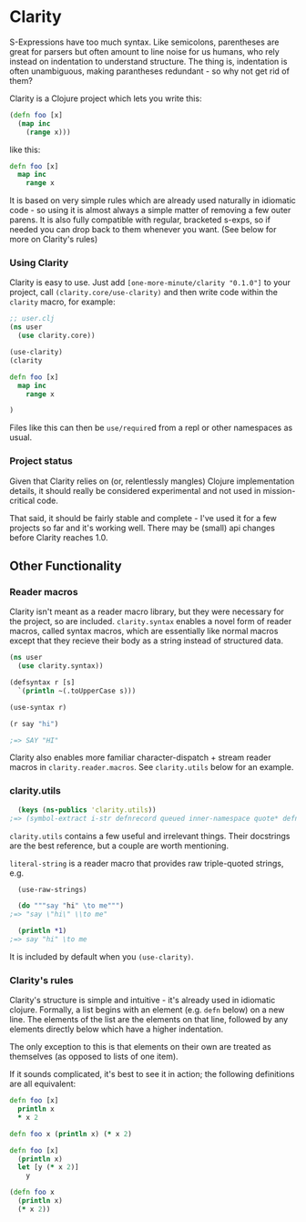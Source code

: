 # Clarity

S-Expressions have too much syntax. Like semicolons, parentheses are great for parsers but often amount to line noise for us humans, who rely instead on indentation to understand structure. The thing is, indentation is often unambiguous, making parantheses redundant - so why not get rid of them?

Clarity is a Clojure project which lets you write this:

```clj
(defn foo [x]
  (map inc
    (range x)))
```

like this:

```clj
defn foo [x]
  map inc
    range x
```

It is based on very simple rules which are already used naturally in idiomatic code - so using it is almost always a simple matter of removing a few outer parens. It is also fully compatible with regular, bracketed s-exps, so if needed you can drop back to them whenever you want. (See below for more on Clarity's rules)

### Using Clarity

Clarity is easy to use. Just add `[one-more-minute/clarity "0.1.0"]` to your project, call `(clarity.core/use-clarity)` and then write code within the `clarity` macro, for example:

```clj
;; user.clj
(ns user
  (use clarity.core))

(use-clarity)
(clarity

defn foo [x]
  map inc
    range x

)
```

Files like this can then be `use/require`d from a repl or other namespaces as usual.

### Project status

Given that Clarity relies on (or, relentlessly mangles) Clojure implementation details, it should really be considered experimental and not used in mission-critical code.

That said, it should be fairly stable and complete - I've used it for a few projects so far and it's working well. There may be (small) api changes before Clarity reaches 1.0.

## Other Functionality

### Reader macros

Clarity isn't meant as a reader macro library, but they were necessary for the project, so are included. `clarity.syntax` enables a novel form of reader macros, called syntax macros, which are essentially like normal macros except that they recieve their body as a string instead of structured data.

```clj
(ns user
  (use clarity.syntax))

(defsyntax r [s]
  `(println ~(.toUpperCase s)))

(use-syntax r)

(r say "hi")

;=> SAY "HI"
```

Clarity also enables more familiar character-dispatch + stream reader macros in `clarity.reader.macros`. See `clarity.utils` below for an example.

### clarity.utils

```clj
  (keys (ns-publics 'clarity.utils))
;=> (symbol-extract i-str defnrecord queued inner-namespace quote* defntype queue colon use-raw-strings λ infix)
```

`clarity.utils` contains a few useful and irrelevant things. Their docstrings are the best reference, but a couple are worth mentioning.

`literal-string` is a reader macro that provides raw triple-quoted strings, e.g.

```clj
  (use-raw-strings)

  (do """say "hi" \to me""")
;=> "say \"hi\" \\to me"

  (println *1)
;=> say "hi" \to me
```

It is included by default when you `(use-clarity)`.

### Clarity's rules

Clarity's structure is simple and intuitive - it's already used in idiomatic clojure. Formally, a list begins with an element (e.g. `defn` below) on a new line. The elements of the list are the elements on that line, followed by any elements directly below which have a higher indentation.

The only exception to this is that elements on their own are treated as themselves (as opposed to lists of one item).

If it sounds complicated, it's best to see it in action; the following definitions are all equivalent:

```clj
defn foo [x]
  println x
  * x 2

defn foo x (println x) (* x 2)

defn foo [x]
  (println x)
  let [y (* x 2)]
    y

(defn foo x
  (println x)
  (* x 2))
```
